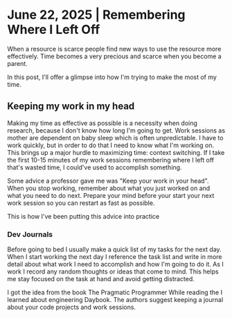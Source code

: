 # June 22, 2025 | Remembering Where I Left Off

When a resource is scarce people find new ways to use the resource more effectively. Time becomes a very precious and 
scarce when you become a parent.

In this post, I'll offer a glimpse into how I'm trying to make the most of my time.


## Keeping my work in my head

Making my time as effective as possible is a necessity when doing research, because I don't know how long I'm going to get.
Work sessions as mother are dependent on baby sleep which is often unpredictable. I have to work quickly, but in order to do 
that I need to know what I'm working on. This brings up a major hurdle to maximizing time: context switching. If I take the 
first 10-15 minutes of my work sessions remembering where I left off that's wasted time, I could've used to accomplish something.

Some advice a professor gave me was "Keep your work in your head". When you stop working, remember about what you just 
worked on and what you need to do next. Prepare your mind before your start your next work session so you can restart as 
fast as possible.

This is how I've been putting this advice into practice


### Dev Journals

Before going to bed I usually make a quick list of my tasks for the next day. When I start working the next day I reference the task list
and write in more detail about what work I need to accomplish and how I'm going to do it. As I work I record any random thoughts or ideas 
that come to mind. This helps me stay focused on the task at hand and avoid getting distracted.

I got the idea from the book The Pragmatic Programmer
While reading the  I learned about engineering Daybook. The authors suggest keeping a journal
about your code projects and work sessions. 



